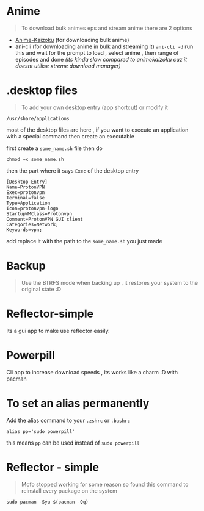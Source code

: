 # Anime
> To download bulk animes eps and stream anime there are 2 options

- [Anime-Kaizoku](https://animekaizoku.com/) (for downloading bulk anime)
- ani-cli (for downloading anime in bulk and streaming it)
	`ani-cli -d` run this and wait for the prompt to load , select anime , then range of episodes and done *(its kinda slow compared to animekaizoku cuz it doesnt utilise xtreme download manager)*

# .desktop files
> To add your own desktop entry (app shortcut) or modify it

```
/usr/share/applications
```
most of the desktop files are here , if you want to execute an application with a special command then create an executable

first create a `some_name.sh` file then do 
```
chmod +x some_name.sh
```

then the part where it says `Exec` of the desktop entry 
```
[Desktop Entry]
Name=ProtonVPN
Exec=protonvpn
Terminal=false
Type=Application
Icon=protonvpn-logo
StartupWMClass=Protonvpn
Comment=ProtonVPN GUI client
Categories=Network;
Keywords=vpn;
```
add replace it with the path to the `some_name.sh` you just made


# Backup 
> Use the BTRFS mode when backing up , it restores your system to the original state :D


# Reflector-simple
Its a gui app to make use reflector easily.


# Powerpill
Cli app to increase download speeds , its works like a charm :D with pacman


# To set an alias permanently 
Add the alias command to your `.zshrc` or `.bashrc`
```
alias pp='sudo powerpill'
```
this means `pp` can be used instead of `sudo powerpill`


# Reflector - simple
> Mofo stopped working for some reason so found this command to reinstall every package on the system

```
sudo pacman -Syu $(pacman -Qq) 
```
